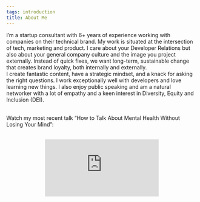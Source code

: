 ```yaml
---
tags: introduction
title: About Me
---
```


I’m a startup consultant with 6+ years of experience working with companies on their technical brand. My work is situated at the intersection of tech, marketing and product. I care about your Developer Relations but also about your general company culture and the image you project externally. Instead of quick fixes, we want long-term, sustainable change that creates brand loyalty, both internally and externally.
<br>I create fantastic content, have a strategic mindset, and a knack for asking the right questions. I work exceptionally well with developers and love learning new things. I also enjoy public speaking and am a natural networker with a lot of empathy and a keen interest in Diversity, Equity and Inclusion (DEI).

<br>Watch my most recent talk “How to Talk About Mental Health Without Losing Your Mind”:<br><br>

<div style="text-align: center">
<iframe
class="video"
src="https://www.youtube.com/embed/v1PHdZ0Fv8Y" title="YouTube video player"
frameborder="0"
allow="accelerometer; autoplay; clipboard-write; encrypted-media; gyroscope; picture-in-picture" allowfullscreen></iframe>
</div>